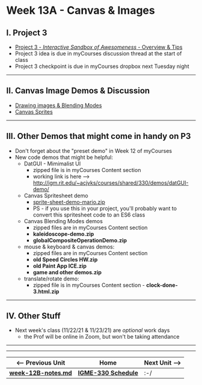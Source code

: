 # Week 13A - Canvas & Images

## I. Project 3
- [Project 3 - *Interactive Sandbox of Awesomeness* - Overview & Tips](../projects/p3-overview-and-tips.md)
- Project 3 idea is due in myCourses discussion thread at the start of class
- Project 3 checkpoint is due in myCourses dropbox next Tuesday night

<hr>

## II. Canvas Image Demos & Discussion

- [Drawing images & Blending Modes](https://github.com/tonethar/IGME-330-Master/blob/master/notes/canvas-5.md)
- [Canvas Sprites](https://github.com/tonethar/IGME-330-Master/blob/master/notes/canvas-6.md)

<hr>

## III. Other Demos that might come in handy on P3
- Don't forget about the "preset demo" in Week 12 of myCourses
- New code demos that might be helpful:
  - DatGUI - Mimimalist UI
    - zipped file is in myCourses Content section
    - working link is here --> http://igm.rit.edu/~acjvks/courses/shared/330/demos/datGUI-demo/
  - Canvas Spritesheet demo
    - [sprite-sheet-demo-mario.zip](https://github.com/tonethar/IGME-330-Master/blob/master/notes/_files/sprite-sheet-demo-mario.zip)
    - PS - if you use this in your project, you'll probably want to convert this spritesheet code to an ES6 class
  - Canvas Blending Modes demos
    - zipped files are in myCourses Content section
    - **kaleidoscope-demo.zip**
    - **globalCompositeOperationDemo.zip**
  - mouse & keyboard & canvas demos:
    - zipped files are in myCourses Content section
    - **old Speed Circles HW.zip**
    - **old Paint App ICE.zip**
    - **game and other demos.zip**
  - translate/rotate demo:
    - zipped file is in myCourses Content section - **clock-done-3.html.zip**
<hr>

## IV. Other Stuff

- Next week's class (11/22/21 & 11/23/21) are *optional* work days
  - the Prof will be online in Zoom, but won't be taking attendance

<hr><hr>

| <-- Previous Unit | Home | Next Unit -->
| --- | --- | --- 
| [**week-12B-notes.md**](week-12B-notes.md)     |  [**IGME-330 Schedule**](../schedule.md) | :-/
